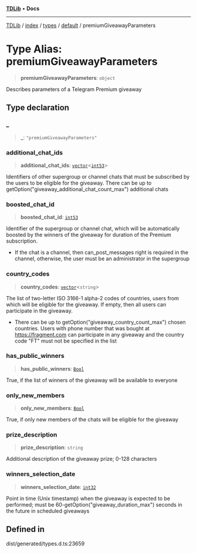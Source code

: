[**TDLib**](../../../../../../README.md) • **Docs**

***

[TDLib](../../../../../../modules.md) / [index](../../../../../README.md) / [types](../../../README.md) / [default](../README.md) / premiumGiveawayParameters

# Type Alias: premiumGiveawayParameters

> **premiumGiveawayParameters**: `object`

Describes parameters of a Telegram Premium giveaway

## Type declaration

### \_

> **\_**: `"premiumGiveawayParameters"`

### additional\_chat\_ids

> **additional\_chat\_ids**: [`vector`](vector.md)\<[`int53`](int53-1.md)\>

Identifiers of other supergroup or channel chats that must be subscribed by the users to be eligible for the giveaway. There can be up to getOption("giveaway_additional_chat_count_max") additional chats

### boosted\_chat\_id

> **boosted\_chat\_id**: [`int53`](int53-1.md)

Identifier of the supergroup or channel chat, which will be automatically boosted by the winners of the giveaway for duration of the Premium subscription.

- If the chat is a channel, then can_post_messages right is required in the channel, otherwise, the user must be an administrator in the supergroup

### country\_codes

> **country\_codes**: [`vector`](vector.md)\<`string`\>

The list of two-letter ISO 3166-1 alpha-2 codes of countries, users from which will be eligible for the giveaway. If empty, then all users can participate in the giveaway.

- There can be up to getOption("giveaway_country_count_max") chosen countries. Users with phone number that was bought at https://fragment.com can participate in any giveaway and the country code "FT" must not be specified in the list

### has\_public\_winners

> **has\_public\_winners**: [`Bool`](Bool.md)

True, if the list of winners of the giveaway will be available to everyone

### only\_new\_members

> **only\_new\_members**: [`Bool`](Bool.md)

True, if only new members of the chats will be eligible for the giveaway

### prize\_description

> **prize\_description**: `string`

Additional description of the giveaway prize; 0-128 characters

### winners\_selection\_date

> **winners\_selection\_date**: [`int32`](int32-1.md)

Point in time (Unix timestamp) when the giveaway is expected to be performed; must be 60-getOption("giveaway_duration_max") seconds in the future in scheduled giveaways

## Defined in

dist/generated/types.d.ts:23659
